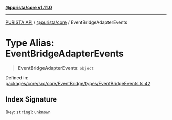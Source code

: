 [**@purista/core v1.11.0**](../README.md)

***

[PURISTA API](../../../packages.md) / [@purista/core](../README.md) / EventBridgeAdapterEvents

# Type Alias: EventBridgeAdapterEvents

> **EventBridgeAdapterEvents**: `object`

Defined in: [packages/core/src/core/EventBridge/types/EventBridgeEvents.ts:42](https://github.com/puristajs/purista/blob/master/packages/core/src/core/EventBridge/types/EventBridgeEvents.ts#L42)

## Index Signature

\[`key`: `string`\]: `unknown`
